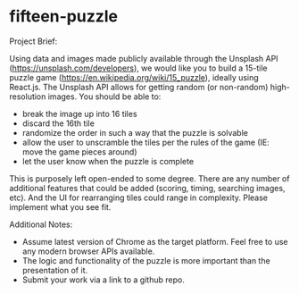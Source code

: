 # fifteen-puzzle

Project Brief:

Using data and images made publicly available through the Unsplash API (https://unsplash.com/developers), we would like you to build a 15-tile puzzle game (https://en.wikipedia.org/wiki/15_puzzle), ideally using React.js. The Unsplash API allows for getting random (or non-random) high-resolution images. You should be able to:

- break the image up into 16 tiles
- discard the 16th tile
- randomize the order in such a way that the puzzle is solvable
- allow the user to unscramble the tiles per the rules of the game (IE: move the game pieces around)
- let the user know when the puzzle is complete

This is purposely left open-ended to some degree. There are any number of additional features that could be added (scoring, timing, searching images, etc). And the UI for rearranging tiles could range in complexity. Please implement what you see fit.

Additional Notes:

- Assume latest version of Chrome as the target platform. Feel free to use any modern browser APIs available.
- The logic and functionality of the puzzle is more important than the presentation of it.
- Submit your work via a link to a github repo.
